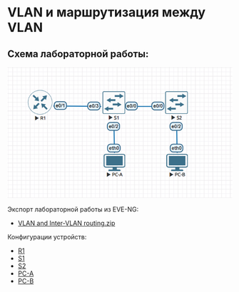 # VLAN и маршрутизация между VLAN

## Схема лабораторной работы:
![Схема лабораторной работы](images/lab01_scheme.png)

Экспорт лабораторной работы из EVE-NG:

- [VLAN and Inter-VLAN routing.zip](export_zip/VLAN%20and%20Inter-VLAN%20routing.zip)

Конфигурации устройств: 
- [R1](R1)
- [S1](S1)
- [S2](S2)
- [PC-A](PC-A)
- [PC-B](PC-B)

